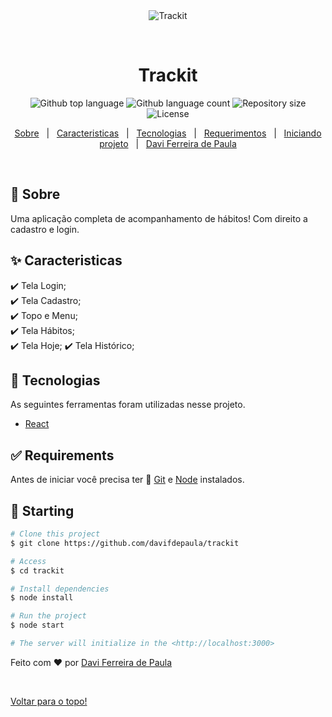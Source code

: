 <div align="center" id="top"> 
  <img src="./.github/app.gif" alt="Trackit" />

  &#xa0;

  <!-- <a href="https://projeto11trackit.netlify.app">Demo</a> -->
</div>

<h1 align="center">Trackit</h1>

<p align="center">
  <img alt="Github top language" src="https://img.shields.io/github/languages/top/davifdepaula/trackit?color=56BEB8">

  <img alt="Github language count" src="https://img.shields.io/github/languages/count/davifdepaula/trackit?color=56BEB8">

  <img alt="Repository size" src="https://img.shields.io/github/repo-size/davifdepaula/trackit?color=56BEB8">

  <img alt="License" src="https://img.shields.io/github/license/davifdepaula/trackit?color=56BEB8">

  <!-- <img alt="Github issues" src="https://img.shields.io/github/issues/{{YOUR_GITHUB_USERNAME}}/projeto11-trackit?color=56BEB8" /> -->

  <!-- <img alt="Github forks" src="https://img.shields.io/github/forks/{{YOUR_GITHUB_USERNAME}}/projeto11-trackit?color=56BEB8" /> -->

  <!-- <img alt="Github stars" src="https://img.shields.io/github/stars/{{YOUR_GITHUB_USERNAME}}/projeto11-trackit?color=56BEB8" /> -->
</p>

<!-- Status -->

<!-- <h4 align="center"> 
	🚧  Projeto11 Trackit 🚀 Under construction...  🚧
</h4> 

<hr> -->

<p align="center">
  <a href="#dart-about">Sobre</a> &#xa0; | &#xa0; 
  <a href="#sparkles-features">Caracteristicas</a> &#xa0; | &#xa0;
  <a href="#rocket-technologies">Tecnologias</a> &#xa0; | &#xa0;
  <a href="#white_check_mark-requirements">Requerimentos</a> &#xa0; | &#xa0;
  <a href="#checkered_flag-starting">Iniciando projeto</a> &#xa0; | &#xa0;
  <a href="https://github.com/davifdepaula" target="_blank">Davi Ferreira de Paula</a>
</p>

<br>

## :dart: Sobre ##

Uma aplicação completa de acompanhamento de hábitos! Com direito a cadastro e login.


## :sparkles: Caracteristicas ##

:heavy_check_mark: Tela Login;\
:heavy_check_mark: Tela Cadastro;\
:heavy_check_mark: Topo e Menu;\
:heavy_check_mark: Tela Hábitos;\
:heavy_check_mark: Tela Hoje;
:heavy_check_mark: Tela Histórico;

## :rocket: Tecnologias ##

As seguintes ferramentas foram utilizadas nesse projeto.
- [React](https://pt-br.reactjs.org/)

## :white_check_mark: Requirements ##

Antes de iniciar você precisa ter  :checkered_flag: [Git](https://git-scm.com) e [Node](https://nodejs.org/en/) instalados.

## :checkered_flag: Starting ##

```bash
# Clone this project
$ git clone https://github.com/davifdepaula/trackit

# Access
$ cd trackit

# Install dependencies
$ node install

# Run the project
$ node start

# The server will initialize in the <http://localhost:3000>
```

Feito com :heart: por <a href="https://github.com/davifdepaula" target="_blank">Davi Ferreira de Paula</a>

&#xa0;

<a href="#top">Voltar para o topo!</a>
